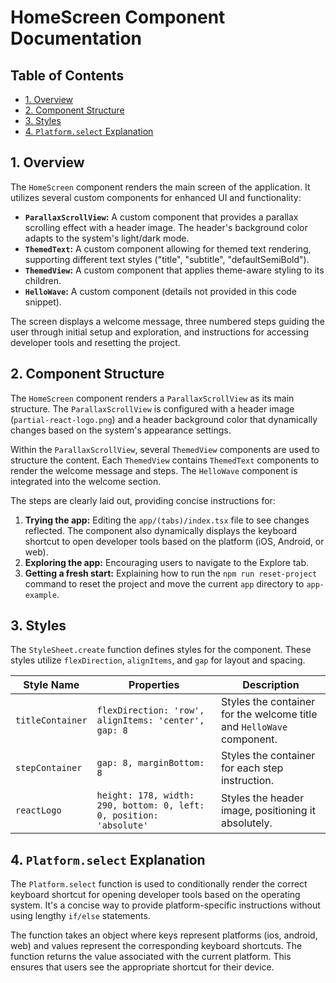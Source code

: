 # HomeScreen Component Documentation

## Table of Contents

* [1. Overview](#1-overview)
* [2. Component Structure](#2-component-structure)
* [3. Styles](#3-styles)
* [4.  `Platform.select` Explanation](#4-platformselect-explanation)


## 1. Overview

The `HomeScreen` component renders the main screen of the application. It utilizes several custom components for enhanced UI and functionality:

* **`ParallaxScrollView`:**  A custom component that provides a parallax scrolling effect with a header image.  The header's background color adapts to the system's light/dark mode.
* **`ThemedText`:** A custom component allowing for themed text rendering, supporting different text styles ("title", "subtitle", "defaultSemiBold").
* **`ThemedView`:** A custom component that applies theme-aware styling to its children.
* **`HelloWave`:** A custom component (details not provided in this code snippet).


The screen displays a welcome message, three numbered steps guiding the user through initial setup and exploration, and instructions for accessing developer tools and resetting the project.


## 2. Component Structure

The `HomeScreen` component renders a `ParallaxScrollView` as its main structure.  The `ParallaxScrollView` is configured with a header image (`partial-react-logo.png`) and a header background color that dynamically changes based on the system's appearance settings.

Within the `ParallaxScrollView`, several `ThemedView` components are used to structure the content.  Each `ThemedView` contains `ThemedText` components to render the welcome message and steps. The `HelloWave` component is integrated into the welcome section.

The steps are clearly laid out, providing concise instructions for:

1. **Trying the app:** Editing the `app/(tabs)/index.tsx` file to see changes reflected.  The component also dynamically displays the keyboard shortcut to open developer tools based on the platform (iOS, Android, or web).
2. **Exploring the app:**  Encouraging users to navigate to the Explore tab.
3. **Getting a fresh start:** Explaining how to run the `npm run reset-project` command to reset the project and move the current `app` directory to `app-example`.


## 3. Styles

The `StyleSheet.create` function defines styles for the component. These styles utilize `flexDirection`, `alignItems`, and `gap` for layout and spacing.

| Style Name        | Properties                               | Description                                                                    |
|--------------------|-------------------------------------------|--------------------------------------------------------------------------------|
| `titleContainer`  | `flexDirection: 'row', alignItems: 'center', gap: 8` | Styles the container for the welcome title and `HelloWave` component.          |
| `stepContainer`   | `gap: 8, marginBottom: 8`                 | Styles the container for each step instruction.                               |
| `reactLogo`       | `height: 178, width: 290, bottom: 0, left: 0, position: 'absolute'` | Styles the header image, positioning it absolutely.                          |



## 4. `Platform.select` Explanation

The `Platform.select` function is used to conditionally render the correct keyboard shortcut for opening developer tools based on the operating system.  It's a concise way to provide platform-specific instructions without using lengthy `if/else` statements.

The function takes an object where keys represent platforms (ios, android, web) and values represent the corresponding keyboard shortcuts.  The function returns the value associated with the current platform.  This ensures that users see the appropriate shortcut for their device.

